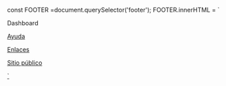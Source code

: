 const FOOTER =document.querySelector('footer');
FOOTER.innerHTML = `

<nav class="navbar fixed-bottom bg-dark bg-body-tertiary bg-dark border-bottom border-body" data-bs-theme="dark">
      <div class="container">
        <div>
          <p></i>Dashboard</p>
          <p><a class="nav-link" href="" target="_blank"><i class="bi bi-envelope-fill"></i> Ayuda</p>
        </div>
        <div>
          <p>Enlaces</p>
          <p><a class="nav-link" href="/sport_development/Html/Publico_html/Progreso.html" target="_blank"><i class="bi bi-shop"></i> Sitio público</p>
        </div>
      </div>
    </nav>
    
`
